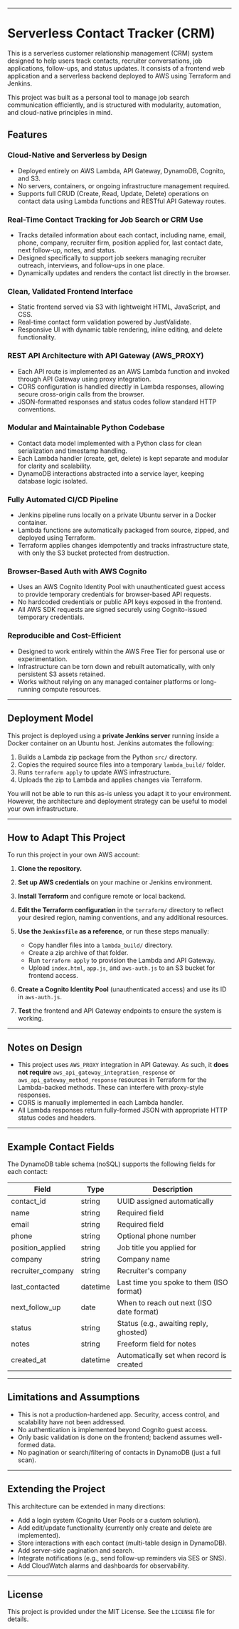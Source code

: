 
---
# Serverless Contact Tracker (CRM)

This is a serverless customer relationship management (CRM) system designed to help users track contacts, recruiter conversations, job applications, follow-ups, and status updates. It consists of a frontend web application and a serverless backend deployed to AWS using Terraform and Jenkins.

This project was built as a personal tool to manage job search communication efficiently, and is structured with modularity, automation, and cloud-native principles in mind.

## Features

### Cloud-Native and Serverless by Design
- Deployed entirely on AWS Lambda, API Gateway, DynamoDB, Cognito, and S3.
- No servers, containers, or ongoing infrastructure management required.
- Supports full CRUD (Create, Read, Update, Delete) operations on contact data using Lambda functions and RESTful API Gateway routes.

### Real-Time Contact Tracking for Job Search or CRM Use
- Tracks detailed information about each contact, including name, email, phone, company, recruiter firm, position applied for, last contact date, next follow-up, notes, and status.
- Designed specifically to support job seekers managing recruiter outreach, interviews, and follow-ups in one place.
- Dynamically updates and renders the contact list directly in the browser.

### Clean, Validated Frontend Interface
- Static frontend served via S3 with lightweight HTML, JavaScript, and CSS.
- Real-time contact form validation powered by JustValidate.
- Responsive UI with dynamic table rendering, inline editing, and delete functionality.

### REST API Architecture with API Gateway (AWS_PROXY)
- Each API route is implemented as an AWS Lambda function and invoked through API Gateway using proxy integration.
- CORS configuration is handled directly in Lambda responses, allowing secure cross-origin calls from the browser.
- JSON-formatted responses and status codes follow standard HTTP conventions.

### Modular and Maintainable Python Codebase
- Contact data model implemented with a Python class for clean serialization and timestamp handling.
- Each Lambda handler (create, get, delete) is kept separate and modular for clarity and scalability.
- DynamoDB interactions abstracted into a service layer, keeping database logic isolated.

### Fully Automated CI/CD Pipeline
- Jenkins pipeline runs locally on a private Ubuntu server in a Docker container.
- Lambda functions are automatically packaged from source, zipped, and deployed using Terraform.
- Terraform applies changes idempotently and tracks infrastructure state, with only the S3 bucket protected from destruction.

### Browser-Based Auth with AWS Cognito
- Uses an AWS Cognito Identity Pool with unauthenticated guest access to provide temporary credentials for browser-based API requests.
- No hardcoded credentials or public API keys exposed in the frontend.
- All AWS SDK requests are signed securely using Cognito-issued temporary credentials.

### Reproducible and Cost-Efficient
- Designed to work entirely within the AWS Free Tier for personal use or experimentation.
- Infrastructure can be torn down and rebuilt automatically, with only persistent S3 assets retained.
- Works without relying on any managed container platforms or long-running compute resources.

---

## Deployment Model

This project is deployed using a **private Jenkins server** running inside a Docker container on an Ubuntu host. Jenkins automates the following:

1. Builds a Lambda zip package from the Python `src/` directory.
2. Copies the required source files into a temporary `lambda_build/` folder.
3. Runs `terraform apply` to update AWS infrastructure.
4. Uploads the zip to Lambda and applies changes via Terraform.

You will not be able to run this as-is unless you adapt it to your environment. However, the architecture and deployment strategy can be useful to model your own infrastructure.

---

## How to Adapt This Project

To run this project in your own AWS account:

1. **Clone the repository.**

2. **Set up AWS credentials** on your machine or Jenkins environment.

3. **Install Terraform** and configure remote or local backend.

4. **Edit the Terraform configuration** in the `terraform/` directory to reflect your desired region, naming conventions, and any additional resources.

5. **Use the `Jenkinsfile` as a reference**, or run these steps manually:
   - Copy handler files into a `lambda_build/` directory.
   - Create a zip archive of that folder.
   - Run `terraform apply` to provision the Lambda and API Gateway.
   - Upload `index.html`, `app.js`, and `aws-auth.js` to an S3 bucket for frontend access.

6. **Create a Cognito Identity Pool** (unauthenticated access) and use its ID in `aws-auth.js`.

7. **Test** the frontend and API Gateway endpoints to ensure the system is working.

---

## Notes on Design

- This project uses `AWS_PROXY` integration in API Gateway. As such, it **does not require** `aws_api_gateway_integration_response` or `aws_api_gateway_method_response` resources in Terraform for the Lambda-backed methods. These can interfere with proxy-style responses.
- CORS is manually implemented in each Lambda handler.
- All Lambda responses return fully-formed JSON with appropriate HTTP status codes and headers.

---

## Example Contact Fields

The DynamoDB table schema (noSQL) supports the following fields for each contact:

| Field             | Type     | Description                                 |
|------------------|----------|---------------------------------------------|
| contact_id        | string   | UUID assigned automatically                 |
| name              | string   | Required field                              |
| email             | string   | Required field                              |
| phone             | string   | Optional phone number                       |
| position_applied  | string   | Job title you applied for                   |
| company           | string   | Company name                                |
| recruiter_company | string   | Recruiter's company                         |
| last_contacted    | datetime | Last time you spoke to them (ISO format)    |
| next_follow_up    | date     | When to reach out next (ISO date format)    |
| status            | string   | Status (e.g., awaiting reply, ghosted)      |
| notes             | string   | Freeform field for notes                    |
| created_at        | datetime | Automatically set when record is created    |

---

## Limitations and Assumptions

- This is not a production-hardened app. Security, access control, and scalability have not been addressed.
- No authentication is implemented beyond Cognito guest access.
- Only basic validation is done on the frontend; backend assumes well-formed data.
- No pagination or search/filtering of contacts in DynamoDB (just a full scan).

---

## Extending the Project

This architecture can be extended in many directions:

- Add a login system (Cognito User Pools or a custom solution).
- Add edit/update functionality (currently only create and delete are implemented).
- Store interactions with each contact (multi-table design in DynamoDB).
- Add server-side pagination and search.
- Integrate notifications (e.g., send follow-up reminders via SES or SNS).
- Add CloudWatch alarms and dashboards for observability.

---

## License

This project is provided under the MIT License. See the `LICENSE` file for details.

